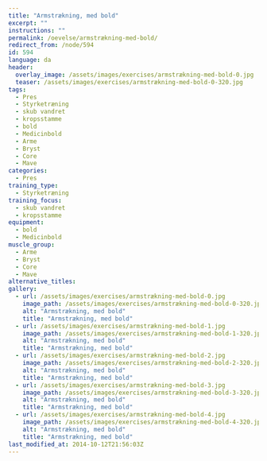 ```yaml
---
title: "Armstrækning, med bold"
excerpt: ""
instructions: ""
permalink: /oevelse/armstrækning-med-bold/
redirect_from: /node/594
id: 594
language: da
header:
  overlay_image: /assets/images/exercises/armstrækning-med-bold-0.jpg
  teaser: /assets/images/exercises/armstrækning-med-bold-0-320.jpg
tags:
  - Pres
  - Styrketræning
  - skub vandret
  - kropsstamme
  - bold
  - Medicinbold
  - Arme
  - Bryst
  - Core
  - Mave
categories:
  - Pres
training_type: 
  - Styrketræning
training_focus: 
  - skub vandret
  - kropsstamme
equipment:
  - bold
  - Medicinbold
muscle_group:
  - Arme
  - Bryst
  - Core
  - Mave
alternative_titles:
gallery:
  - url: /assets/images/exercises/armstrækning-med-bold-0.jpg
    image_path: /assets/images/exercises/armstrækning-med-bold-0-320.jpg
    alt: "Armstrækning, med bold"
    title: "Armstrækning, med bold"
  - url: /assets/images/exercises/armstrækning-med-bold-1.jpg
    image_path: /assets/images/exercises/armstrækning-med-bold-1-320.jpg
    alt: "Armstrækning, med bold"
    title: "Armstrækning, med bold"
  - url: /assets/images/exercises/armstrækning-med-bold-2.jpg
    image_path: /assets/images/exercises/armstrækning-med-bold-2-320.jpg
    alt: "Armstrækning, med bold"
    title: "Armstrækning, med bold"
  - url: /assets/images/exercises/armstrækning-med-bold-3.jpg
    image_path: /assets/images/exercises/armstrækning-med-bold-3-320.jpg
    alt: "Armstrækning, med bold"
    title: "Armstrækning, med bold"
  - url: /assets/images/exercises/armstrækning-med-bold-4.jpg
    image_path: /assets/images/exercises/armstrækning-med-bold-4-320.jpg
    alt: "Armstrækning, med bold"
    title: "Armstrækning, med bold"
last_modified_at: 2014-10-12T21:56:03Z
---
```



